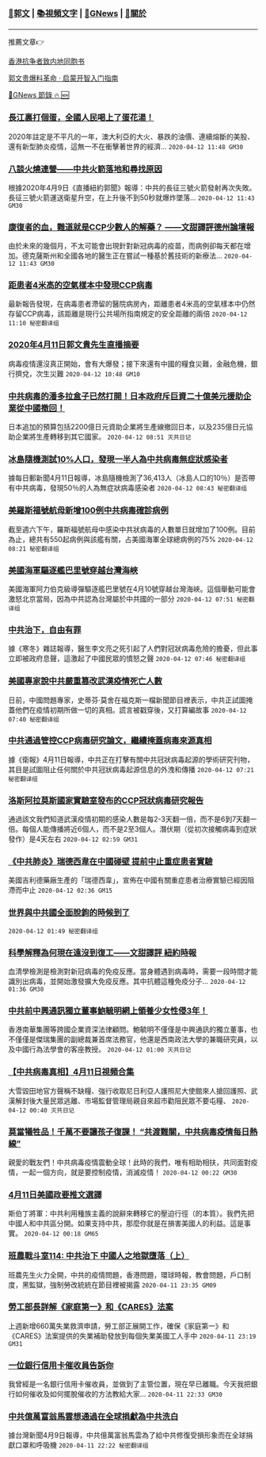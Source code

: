 ###  [:eagle:郭文](https://github.com/ourhimalayas/txt) | [:books:視頻文字](https://github.com/ourhimalayas/txt/blob/master/content/README.md) | [:newspaper:GNews](https://github.com/ourhimalayas/txt/blob/master/content/gnews/README.md) | [:pray:關於](https://github.com/ourhimalayas/home/tree/master/about)
---

推薦文章:point_right:

[香港抗争者致内地同胞书](https://github.com/ourhimalayas/news/blob/master/2019/08/a_letter_from_the_hong_kong_people.md)

[郭文贵爆料革命 · 启蒙开智入门指南](https://github.com/ourhimalayas/txt/issues/1)

[:newspaper:GNews 節錄 :fire: :new:](https://github.com/ourhimalayas/txt/blob/master/content/gnews/README.md) 



### [長江裏打個蛋，全國人民喝上了蛋花湯！](/content/gnews/1/README.md)

2020年註定是不平凡的一年，澳大利亞的大火、暴跌的油價、連續熔斷的美股、還有新型肺炎疫情，這無一不在衝擊著世界的經濟...  `2020-04-12 11:48 GM30`

### [八談火燒連營——中共火箭落地和尋找原因](/content/gnews/2/README.md)

根據2020年4月9日《直播紐約郭聞》報導：中共的長征三號火箭發射再次失敗。長征三號火箭運送衛星升空，在上升後不到50秒就爆炸墜落...  `2020-04-12 11:43 GM30`

### [康復者的血，難道就是CCP少數人的解藥？ ——文甜譯評德州論壇報](/content/gnews/3/README.md)

由於未來的幾個月，不太可能會出現針對新冠病毒的疫苗，而病例卻每天都在增加。德克薩斯州和全國各地的醫生正在嘗試一種基於舊技術的新療法...  `2020-04-12 11:43 GM30`

### [距患者4米高的空氣樣本中發現CCP病毒](/content/gnews/4/README.md)

最新報告發現，在病毒患者滯留的醫院病房內，距離患者4米高的空氣樣本中仍然存留CCP病毒，該距離是現行公共場所指南規定的安全距離的兩倍  `2020-04-12 11:10 秘密翻译组`

### [2020年4月11日郭文貴先生直播摘要](/content/gnews/5/README.md)

病毒疫情還沒真正開始，會有大爆發；接下來還有中國的糧食災難，金融危機，銀行擠兌，次生災難  `2020-04-12 10:48 GM10`

### [中共病毒的潘多拉盒子已然打開！日本政府斥巨資二十億美元援助企業從中國撤回！](/content/gnews/6/README.md)

日本追加的預算包括2200億日元資助企業將生產線撤回日本，以及235億日元協助企業將生產轉移到其它國家。  `2020-04-12 08:51 灭共日记`

### [冰島隨機測試10%人口，發現一半人為中共病毒無症狀感染者](/content/gnews/7/README.md)

據每日郵新聞4月11日報導，冰島隨機檢測了36,413人（冰島人口的10％）是否帶有中共病毒，發現50％的人為無症狀病毒感染者  `2020-04-12 08:43 秘密翻译组`

### [美羅斯福號航母新增100例中共病毒確診病例](/content/gnews/8/README.md)

截至週六下午，羅斯福號航母中感染中共狀病毒的人數單日就增加了100例。目前為止，總共有550起病例與該艦有關，占美國海軍全球總病例的75%  `2020-04-12 08:21 秘密翻译组`

### [美國海軍驅逐艦巴里號穿越台灣海峽](/content/gnews/9/README.md)

美國海軍阿力伯克級導彈驅逐艦巴里號在4月10號穿越台灣海峽。這個舉動可能會激怒北京當局，因為中共認為台灣屬於中共國的一部分  `2020-04-12 07:51 秘密翻译组`

### [中共治下，自由有罪](/content/gnews/10/README.md)

據《寒冬》雜誌報導，醫生李文亮之死引起了人們對冠狀病毒危險的擔憂，但此事立即被政府息聲，這激起了中國民眾的憤怒之聲  `2020-04-12 07:46 秘密翻译组`

### [美國專家說中共嚴重篡改武漢疫情死亡人數](/content/gnews/11/README.md)

日前，中國問題專家，史蒂芬·莫舍在福克斯一檔新聞節目裡表示，中共正試圖掩蓋他們在疫情初期所做一切的真相。謊言被戳穿後，又打算編故事  `2020-04-12 07:40 秘密翻译组`

### [中共通過管控CCP病毒研究論文，繼續掩蓋病毒來源真相](/content/gnews/12/README.md)

據《衛報》4月11日報導，中共正在打擊有關中共冠狀病毒起源的學術研究刊物，其目是試圖阻止任何關於中共冠狀病毒起源信息的外洩和傳播  `2020-04-12 07:21 秘密翻译组`

### [洛斯阿拉莫斯國家實驗室發布的CCP冠狀病毒研究報告](/content/gnews/13/README.md)

通過該文我們知道武漢疫情初期的感染人數是每2-3天翻一倍，而不是6到7天翻一倍。每個人能傳播將近6個人，而不是2至3個人。潛伏期（從初次接觸病毒到症狀發作）是4天左右  `2020-04-12 02:59 GM31`

### [《中共肺炎》瑞德西韋在中國碰壁 提前中止重症患者實驗](/content/gnews/14/README.md)

美國吉利德藥廠生產的「瑞德西韋」，宣佈在中國有關重症患者治療實驗已經因阻滯而中止  `2020-04-12 02:36 GM15`

### [世界與中共國全面脫鉤的時候到了](/content/gnews/15/README.md)

 `2020-04-12 01:49 秘密翻译组`

### [科學解釋為何現在遠沒到復工——文甜譯評 紐約時報](/content/gnews/16/README.md)

血清學檢測是檢測對新冠病毒的免疫反應。當身體遇到病毒時，需要一段時間才能識別出病毒，並開始激發擴大免疫反應。其中抗體這種免疫分子...  `2020-04-12 01:36 GM30`

### [中共前中興通訊獨立董事鮑毓明網上領養少女性侵3年！](/content/gnews/17/README.md)

香港南華集團等跨國企業資深法律顧問。鮑毓明不僅僅是中興通訊的獨立董事，也不僅僅是傑瑞集團的副總裁兼首席法務官，他還是西南政法大學的兼職研究員，以及中國行為法學會的客座教授。  `2020-04-12 01:00 灭共日记`

### [【中共病毒真相】4月11日視頻合集](/content/gnews/18/README.md)

大雪毀田地官方聲稱不缺糧、強行收取尼日利亞人護照尼大使館來人搶回護照、武漢解封後大量民眾逃離、市場監督管理局親自來超市勸阻民眾不要屯糧、  `2020-04-12 00:40 灭共日记`

### [莫當犧牲品！千萬不要讓孩子復課！ “共渡難關，中共病毒疫情每日熱線”](/content/gnews/19/README.md)

親愛的戰友們！中共病毒疫情震動全球！此時的我們，唯有相助相扶，共同面對疫情，一起一個方向，就是要控制疫情，消滅疫情！  `2020-04-12 00:22 GM30`

### [4月11日美國政要推文選譯](/content/gnews/20/README.md)

斯伯丁將軍：中共利用種族主義的說辭來轉移它的壓迫行徑（的本質）。我們先把中國人和中共區分開。如果支持中共，那麼你就是在損害美國人的利益。這是事實。  `2020-04-12 00:18 GM65`

### [班農戰斗室114: 中共治下 中國人之地獄墮落（上）](/content/gnews/21/README.md)

班農先生火力全開，中共的疫情問題，香港問題，環球時報，教會問題，戶口制度，黑監獄，強制勞改統統在節目裡被揭露  `2020-04-11 23:35 GM09`

### [勞工部長詳解《家庭第一》和《CARES》法案](/content/gnews/22/README.md)

上週新增660萬失業救濟申請，勞工部正展開工作，確保《家庭第一》和《CARES》法案提供的失業補助發放到每個失業美國工人手中  `2020-04-11 23:19 GM31`

### [一位銀行信用卡催收員告訴你](/content/gnews/23/README.md)

我曾經是一名銀行信用卡催收員，並做到了主管位置，現在早已離職。今天我把銀行如何催收及如何擺脫催收的方法教給大家...  `2020-04-11 22:33 GM30`

### [中共億萬富翁馬雲想通過在全球捐獻為中共洗白](/content/gnews/24/README.md)

據台灣新聞4月9日報導，中共億萬富翁馬雲為了給中共修復受損形象而在全球捐獻口罩和呼吸機  `2020-04-11 22:22 秘密翻译组`

